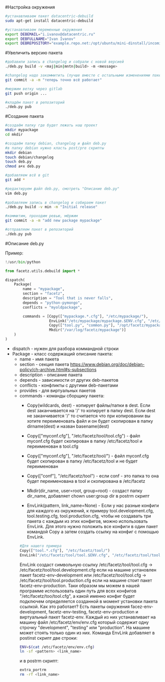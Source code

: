 #Настройка окружения

```bash
#устанавливаем пакет datacentric-debuild
sudo apt-get install datacentric-debuild

#устанавливаем переменные окружения
export DEBEMAIL="i.ivanov@datacentric.ru"
export DEBFULLNAME="Ivan Ivanov"
export DEBREPOSITORY="example.repo.net:/opt/ubuntu/mini-dinstall/incoming/"
```

#Увеличить версию пакета
```bash
#добавили запись в changelog и собрали с новой версией
./deb.py build -v <maj|min|mntn|build> -m <message>

#changelog надо закоммитить (лучше вместе с остальными изменениями пакета)
git commit -a -m "теперь точно всё работает"

#мержим ветку через gitlab
git push origin ...

#кладём пакет в репозиторий
./deb.py pub
```

#Создание пакета

```bash
#создаём папку где будет лежать наш проект
mkdir mypackage
cd mkdir

#создаём папку debian, changelog и файл deb.py
#в папку debian нужно класть post/pre скрипты
mkdir debian
touch debian/changelog
touch deb.py
chmod a+x deb.py

#добавляем всё в git
git add *

#редактируем файл deb.py, смотреть "Описание deb.py"
vim deb.py
 
#добавляем запись в changelog и собираем пакет
./deb.py build -v min -m "Initial release"

#коммитим, проходим ревью, мёржим
git commit -a -m "add new package mypackage"

#отправляем пакет в репозиторий
./deb.py pub
```

#Описание deb.py

Пример:
```python
!/usr/bin/python

from facetz.utils.debuild import *

dispatch(
    Package(
        name = "mypackage",
        section = "facetz",
        description = "Tool that is never falls",
        depends = "python-pymongo",
        conflicts = "myoldpackage",

        commands = [Copy(["mypackage.*.cfg"], "/etc/mypackage/"),
                    EnvLink("/etc/mypackage/mypackage.$ENV.cfg", "/etc/mypackage/mypackage.cfg"),
                    Copy(["tool.py", "common.py"], "/opt/facetz/mypackage/")              
                    Mkdir("/var/log/facetz/mypackage")]
    )
)
```

* dispatch - нужен для разбора коммандной строки
* Package - класс содержащий описание пакета:
    * name - имя пакета
    * section - секция пакета https://www.debian.org/doc/debian-policy/ch-archive.html#s-subsections
    * description - описание пакета
    * depends - зависимости от других deb-пакетов
    * conflicts - конфликты с другими deb-пакетами
    * provides - для виртуальных пакетов
    * commands - команды сборщику пакета:
        * Copy(wildcards, dest) - копирует файлы/папки в dest. Если dest заканчивается на '/' то копирует в папку dest. Если dest не заканчивается '/' то считается что при копировании вы хотите переименовать файл и он будет скопирован в папку dirname(dest) и назван basename(dest)
        * Copy(["myconf.cfg"], "/etc/facetz/tool/tool.cfg") - файл myconf.cfg будет скопирован в папку /etc/facetz/tool и переименован в tool.cfg
        * Copy(["myconf.cfg"], "/etc/facetz/tool/") - файл myconf.cfg будет скопирован в папку /etc/facetz/tool и не будет переименован
        * Copy(["conf"], "/etc/facetz/tool") - если conf - это папка то она будет переименована в tool и скопирована в /etc/facetz
        * Mkdir(dir_name, user=root, group=root) - создаст папку dir_name, добавляет chown user:group dir в postrm скрипт

        * EnvLink(pattern, link_name=None) - Если у нас разные конфиги для каждого из окружений, к примеру tool.development.cfg, tool.testing.cfg, tool.production.cfg, чтобы не создавать три пакета с каждым из этих конфигов, можно использовать EnvLink. Для этого нужно положить все конфиги в один пакет командой Copy а затем создать ссылку на конфиг с помощью EnvLink.
        ```python
        #Для нашего примера
        Copy(["tool.*.cfg"], "/etc/facetz/tool/")
        EnvLink("/etc/facetz/tool/tool.$ENV.cfg", "/etc/facetz/tool/tool.cfg")
        ```
        EnvLink создаст символьную ссылку /etc/facetz/tool/tool.cfg -> /etc/facetz/tool/tool.development.cfg если на машине установлен пакет facetz-env-development или /etc/facetz/tool/tool.cfg -> /etc/facetz/tool/tool.production.cfg если на машине стоит пакет facetz-env-production. Таки образом мы можем в нашей программе использовать один путь для всех конфигов "/etc/facetz/too/tool.cfg", а какой именно конфиг будет подключем определяется созданной в момент установки пакета ссылкой.
        Как это работает? Есть пакеты окружения facez-env-development, facetz-env-testing, facetz-env-production и виртуальный пакет facetz-env. Каждый из них устанавливает на машину файл /etc/facetz/env/env.cfg который содержит одну строчку "development", "testing" или "production". На машине может стоять только один из них. Команда EnvLink добавляет в postinst скрипт две строки:
        ```bash
        ENV=$(cat /etc/facetz/env/env.cfg)
        ln -sf <pattern> <link_name>
        ```
        и в postrm скрипт:
        ```bash
        extra_portrm
        rm -rf <link_name>
        ```
    
    
